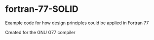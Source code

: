 # fortran-77-SOLID
Example code for how design principles could be applied in Fortran 77

Created for the GNU G77 compiler
